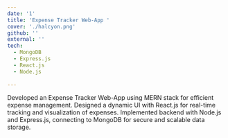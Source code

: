 ```yaml
---
date: '1'
title: 'Expense Tracker Web-App '
cover: './halcyon.png'
github: ''
external: ''
tech:
  - MongoDB 
  - Express.js
  - React.js
  - Node.js
  
---
```


Developed an Expense Tracker Web-App using MERN stack for efficient expense management. Designed a dynamic UI with React.js for real-time tracking and visualization of expenses. Implemented backend with Node.js and Express.js, connecting to MongoDB for secure and scalable data storage.

